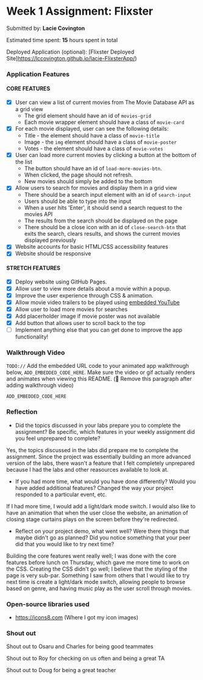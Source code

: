 # Week 1 Assignment: Flixster

Submitted by: **Lacie Covington**

Estimated time spent: **15** hours spent in total

Deployed Application (optional): [Flixster Deployed Site]https://lccovington.github.io/lacie-FlixsterApp/)

### Application Features

#### CORE FEATURES

- [X] User can view a list of current movies from The Movie Database API as a grid view
  - The grid element should have an id of `movies-grid`
  - Each movie wrapper element should have a class of `movie-card`
- [X] For each movie displayed, user can see the following details:
  - Title - the element should have a class of `movie-title`
  - Image - the `img` element should have a class of `movie-poster`
  - Votes - the element should have a class of `movie-votes`
- [X] User can load more current movies by clicking a button at the bottom of the list
  - The button should have an id of `load-more-movies-btn`.
  - When clicked, the page should not refresh.
  - New movies should simply be added to the bottom
- [X] Allow users to search for movies and display them in a grid view
  - There should be a search input element with an id of `search-input`
  - Users should be able to type into the input
  - When a user hits 'Enter', it should send a search request to the movies API
  - The results from the search should be displayed on the page
  - There should be a close icon with an id of `close-search-btn` that exits the search, clears results, and shows the current movies displayed previously
- [X] Website accounts for basic HTML/CSS accessibility features
- [X] Website should be responsive

#### STRETCH FEATURES

- [X] Deploy website using GitHub Pages. 
- [X] Allow user to view more details about a movie within a popup.
- [X] Improve the user experience through CSS & animation.
- [X] Allow movie video trailers to be played using [embedded YouTube](https://support.google.com/youtube/answer/171780?hl=en)
- [X] Allow user to load more movies for searches
- [X] Add placerholder image if movie poster was not available
- [X] Add button that allows user to scroll back to the top
- [ ] Implement anything else that you can get done to improve the app functionality!

### Walkthrough Video

`TODO://` Add the embedded URL code to your animated app walkthrough below, `ADD_EMBEDDED_CODE_HERE`. Make sure the video or gif actually renders and animates when viewing this README. (🚫 Remove this paragraph after adding walkthrough video)

`ADD_EMBEDDED_CODE_HERE`

### Reflection

* Did the topics discussed in your labs prepare you to complete the assignment? Be specific, which features in your weekly assignment did you feel unprepared to complete?

Yes, the topics discussed in the labs did prepare me to complete the assignment. Since the project was essentially
building an more advanced version of the labs, there wasn't a feature that I felt completely unprepared because
I had the labs and other reasources available to look at.

* If you had more time, what would you have done differently? Would you have added additional features? Changed the way your project responded to a particular event, etc.
  
If I had more time, I would add a light/dark mode switch. I would also like to have an animation that when the user close the website, an animation of closing stage curtains plays on the screen before they're redirected.

* Reflect on your project demo, what went well? Were there things that maybe didn't go as planned? Did you notice something that your peer did that you would like to try next time?

Building the core features went really well; I was done with the core features before lunch on Thursday, which gave me more time to work on the CSS. Creating the CSS didn't go well; I believe that the styling of the page is very sub-par. Something I saw from others that I would like to try next time is create a light/dark mode switch, allowing people to browse based on genre, and having music play as the user scroll through movies.

### Open-source libraries used

- https://icons8.com (Where I got my icon images)

### Shout out

Shout out to Osaru and Charles for being good teammates

Shout out to Roy for checking on us often and being a great TA

Shout out to Doug for being a great teacher
